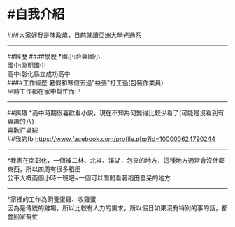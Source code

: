 #自我介紹
=========
###大家好我是陳政煒，目前就讀亞洲大學光通系
***
##經歷
####學歷
*國小:合興國小<br />
國中:淵明國中<br />
高中:彰化縣立成功高中<br />
####工作經歷
暑假和寒假去過"益張"打工過(包裝作業員)<br />
平時工作都在家中幫忙而已<br />
***
##興趣
*高中時期很喜歡看小說，現在不知為何變得比較少看了(可能是沒看到有興趣的八)<br />
喜歡打桌球<br />
##我的fb
<https://www.facebook.com/profile.php?id=100000624790244>
***
*我家在南彰化，一個被二林、北斗、溪湖，包夾的地方，這種地方通常會沒什麼東西，所以四周有很多稻田<br />
公車大概兩個小時一班吧~一個可以閒閒看著稻田發呆的地方
***
*家裡的工作為飼養蛋雞、收雞蛋<br />
因為是傳統的雞場，所以比較有人力的需求，所以假日如果沒有特別的事的話，都會回家幫忙
